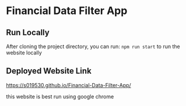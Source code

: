 # Financial Data Filter App


## Run Locally

After cloning the project directory, you can run: `npm run start` to run the website locally

## Deployed Website Link

https://s019530.github.io/Financial-Data-Filter-App/




this website is best run using google chrome

